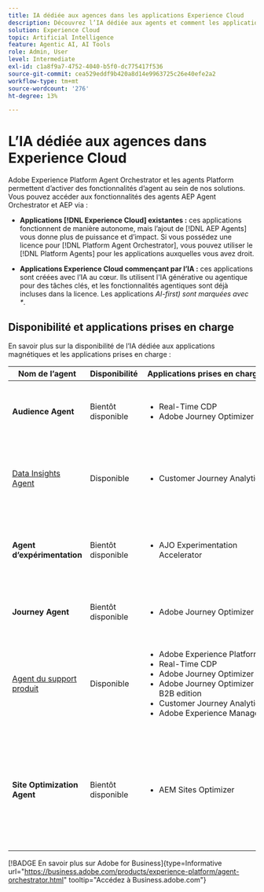 ```yaml
---
title: IA dédiée aux agences dans les applications Experience Cloud
description: Découvrez l’IA dédiée aux agents et comment les applications Experience Cloud utilisent le framework agentic d’Adobe.
solution: Experience Cloud
topic: Artificial Intelligence
feature: Agentic AI, AI Tools
role: Admin, User
level: Intermediate
exl-id: c1a8f9a7-4752-4040-b5f0-dc775417f536
source-git-commit: cea529eddf9b420a8d14e9963725c26e40efe2a2
workflow-type: tm+mt
source-wordcount: '276'
ht-degree: 13%

---
```


# L’IA dédiée aux agences dans Experience Cloud

Adobe Experience Platform Agent Orchestrator et les agents Platform permettent d’activer des fonctionnalités d’agent au sein de nos solutions. Vous pouvez accéder aux fonctionnalités des agents AEP Agent Orchestrator et AEP via :

* **Applications [!DNL Experience Cloud] existantes :** ces applications fonctionnent de manière autonome, mais l’ajout de [!DNL AEP Agents] vous donne plus de puissance et d’impact. Si vous possédez une licence pour [!DNL Platform Agent Orchestrator], vous pouvez utiliser le [!DNL Platform Agents] pour les applications auxquelles vous avez droit.

* **Applications Experience Cloud commençant par l’IA :** ces applications sont créées avec l’IA au cœur. Ils utilisent l&#39;IA générative ou agentique pour des tâches clés, et les fonctionnalités agentiques sont déjà incluses dans la licence. Les applications _AI-first) sont marquées avec *_.

## Disponibilité et applications prises en charge

En savoir plus sur la disponibilité de l’IA dédiée aux applications magnétiques et les applications prises en charge :

| Nom de l’agent | Disponibilité | Applications prises en charge | Fonctionnalités |
|---|----------|------------|----------|
| **Audience Agent** | Bientôt disponible | <ul><li>Real-Time CDP</li><li>Adobe Journey Optimizer</li></ul> | Créez et optimisez des audiences à l’aide d’invites en langage naturel. |
| [Data Insights Agent](https://experienceleague.adobe.com/fr/docs/analytics-platform/using/cja-overview/cja-b2c-overview/data-analysis-ai) | Disponible | <ul><li>Customer Journey Analytics</li></ul> | Répondez aux questions sur les données et créez des visualisations dans Analysis Workspace. |
| **Agent d’expérimentation** | Bientôt disponible | <ul><li>AJO Experimentation Accelerator</li></ul> | Automatisez l’analyse pour identifier les expériences et les opportunités de croissance.* |
| **Journey Agent** | Bientôt disponible | <ul><li>Adobe Journey Optimizer</li></ul> | Créez, analysez et optimisez des parcours client à grande échelle. |
| [Agent du support produit](https://experienceleague.adobe.com/fr/docs/experience-platform/ai-assistant/new-features/customer-support) | Disponible | <ul><li>Adobe Experience Platform</li><li>Real-Time CDP</li><li>Adobe Journey Optimizer</li><li>Adobe Journey Optimizer B2B edition</li><li>Customer Journey Analytics</li><li>Adobe Experience Manager</li></ul> | Résolvez les problèmes, créez des tickets d’assistance et suivez la progression avec l’assistant AI. |
| **Site Optimization Agent** | Bientôt disponible | <ul><li>AEM Sites Optimizer</li></ul> | Utilise l’IA générative pour rechercher et lancer des améliorations de site web qui augmentent le trafic, l’engagement et les résultats commerciaux globaux.* |



[!BADGE En savoir plus sur Adobe for Business]{type=Informative url="https://business.adobe.com/products/experience-platform/agent-orchestrator.html" tooltip="Accédez à Business.adobe.com"}

<!-- 
* [Product Support Agent](https://experienceleague.adobe.com/fr/docs/experience-platform/ai-assistant/new-features/customer-support) is a self-serve debugging and troubleshooting capability of [!UICONTROL AI Assistant] that you can use for Experience Platform features and applications. Troubleshoot support issues without leaving your workflows, create customer support tickets, and track case progress using AI Assistant.
* [Data Insights Agent](https://experienceleague.adobe.com/fr/docs/analytics-platform/using/cja-overview/cja-b2c-overview/data-analysis-ai) is accessible from the AI Assistant in Customer Journey Analytics. It is a generative AI conversation agent that quickly and efficiently answers questions about your data. It builds relevant visualizations in Analysis Workspace using components from your data view and using your actual data. -->








